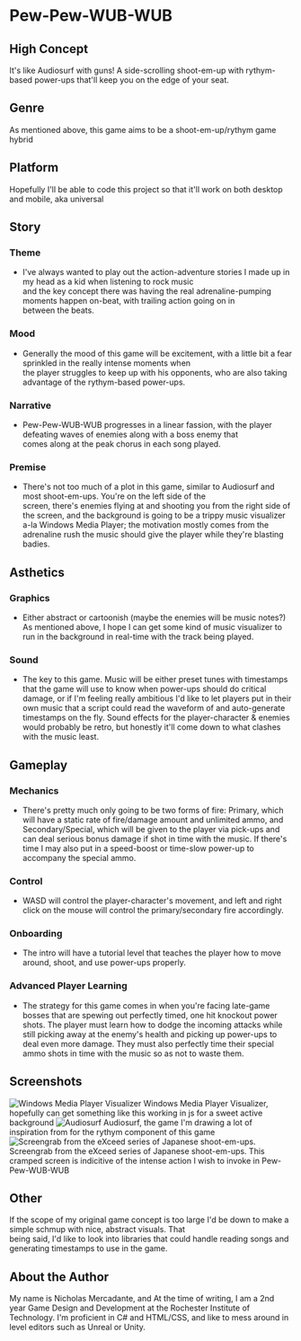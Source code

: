 # Pew-Pew-WUB-WUB

## High Concept

It's like Audiosurf with guns!  A side-scrolling shoot-em-up with rythym-based power-ups that'll keep you on the edge of your seat.

## Genre

As mentioned above, this game aims to be a shoot-em-up/rythym game hybrid

## Platform

Hopefully I'll be able to code this project so that it'll work on both desktop and mobile, aka universal

## Story

### Theme
  * I've always wanted to play out the action-adventure stories I made up in my head as a kid when listening to rock music  
  and the key concept there was having the real adrenaline-pumping moments happen on-beat, with trailing action going on in  
  between the beats.
### Mood
  * Generally the mood of this game will be excitement, with a little bit a fear sprinkled in the really intense moments when  
  the player struggles to keep up with his opponents, who are also taking advantage of the rythym-based power-ups.
### Narrative
  * Pew-Pew-WUB-WUB progresses in a linear fassion, with the player defeating waves of enemies along with a boss enemy that  
  comes along at the peak chorus in each song played.
### Premise
  * There's not too much of a plot in this game, similar to Audiosurf and most shoot-em-ups.  You're on the left side of the  
  screen, there's enemies flying at and shooting you from the right side of the screen, and the background is going to be
  a trippy music visualizer a-la Windows Media Player; the motivation mostly comes from the adrenaline rush the music should
  give the player while they're blasting badies.
  
## Asthetics

### Graphics
  * Either abstract or cartoonish (maybe the enemies will be music notes?)  As mentioned above, I hope I can get some kind
  of music visualizer to run in the background in real-time with the track being played.
### Sound
  * The key to this game.  Music will be either preset tunes with timestamps that the game will use to know when power-ups
  should do critical damage, or if I'm feeling really ambitious I'd like to let players put in their own music that a script
  could read the waveform of and auto-generate timestamps on the fly.  Sound effects for the player-character & enemies
  would probably be retro, but honestly it'll come down to what clashes with the music least.

## Gameplay

### Mechanics
  * There's pretty much only going to be two forms of fire: Primary, which will have a static rate of fire/damage amount and
  unlimited ammo, and Secondary/Special, which will be given to the player via pick-ups and can deal serious bonus damage if
  shot in time with the music.  If there's time I may also put in a speed-boost or time-slow power-up to accompany the special
  ammo.
### Control
  * WASD will control the player-character's movement, and left and right click on the mouse will control the primary/secondary
  fire accordingly.
### Onboarding
  * The intro will have a tutorial level that teaches the player how to move around, shoot, and use power-ups properly.
### Advanced Player Learning
  * The strategy for this game comes in when you're facing late-game bosses that are spewing out perfectly timed, one hit
  knockout power shots.  The player must learn how to dodge the incoming attacks while still picking away at the enemy's health
  and picking up power-ups to deal even more damage.  They must also perfectly time their special ammo shots in time with the
  music so as not to waste them.

## Screenshots

![Windows Media Player Visualizer][ss1]
Windows Media Player Visualizer, hopefully can get something like this working in js for a sweet active background
![Audiosurf][ss2]
Audiosurf, the game I'm drawing a lot of inspiration from for the rythym component of this game
![Screengrab from the eXceed series of Japanese shoot-em-ups.][ss3]
Screengrab from the eXceed series of Japanese shoot-em-ups.  This cramped screen is indicitive of the intense action I wish to invoke in Pew-Pew-WUB-WUB

[ss1]: http://www.plasmavis.com/acidwax/ReadMe_files/image001.jpg
[ss2]: https://static.giantbomb.com/uploads/original/0/4262/191218-images.jpg
[ss3]: http://indiegames.com/2012/08/02/120802_exceed.jpg

## Other

If the scope of my original game concept is too large I'd be down to make a simple schmup with nice, abstract visuals.  That  
being said, I'd like to look into libraries that could handle reading songs and generating timestamps to use in the game.

## About the Author

My name is Nicholas Mercadante, and At the time of writing, I am a 2nd year Game Design and Development at the Rochester Institute of Technology. I'm proficient in C# and HTML/CSS, and like to mess around in level editors such as Unreal or Unity.
